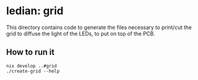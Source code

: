 # ledian: grid

This directory contains code to generate the files necessary to print/cut the grid to diffuse the light of the LEDs, to put on top of the PCB.

## How to run it

```
nix develop ..#grid
./create-grid --help
```
